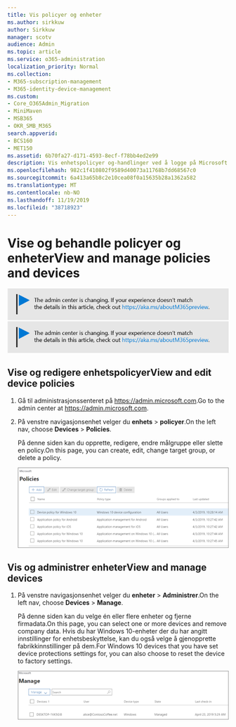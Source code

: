 ```yaml
---
title: Vis policyer og enheter
ms.author: sirkkuw
author: Sirkkuw
manager: scotv
audience: Admin
ms.topic: article
ms.service: o365-administration
localization_priority: Normal
ms.collection:
- M365-subscription-management
- M365-identity-device-management
ms.custom:
- Core_O365Admin_Migration
- MiniMaven
- MSB365
- OKR_SMB_M365
search.appverid:
- BCS160
- MET150
ms.assetid: 6b70fa27-d171-4593-8ecf-f78bb4ed2e99
description: Vis enhetspolicyer og-handlinger ved å logge på Microsoft 365 Business med global administratorlegitimasjon.
ms.openlocfilehash: 982c1f410802f9589d40073a11768b7dd68567c0
ms.sourcegitcommit: 6a413a65b8c2e10cea08f0a15635b28a1362a582
ms.translationtype: MT
ms.contentlocale: nb-NO
ms.lasthandoff: 11/19/2019
ms.locfileid: "38718923"
---
```

# <a name="view-and-manage-policies-and-devices"></a><span data-ttu-id="5109f-103">Vise og behandle policyer og enheter</span><span class="sxs-lookup"><span data-stu-id="5109f-103">View and manage policies and devices</span></span>

<span data-ttu-id="5109f-104">[![Etikett for å gi deg beskjed om at administrasjonssenteret endres. Du finner mer informasjon på aka.ms/aboutM365preview.](media/m365admincenterchanging.png)](https://docs.microsoft.com/office365/admin/microsoft-365-admin-center-preview)</span><span class="sxs-lookup"><span data-stu-id="5109f-104">[![Label to let you know the admin center is changing and you can find more details at aka.ms/aboutM365preview.](media/m365admincenterchanging.png)](https://docs.microsoft.com/office365/admin/microsoft-365-admin-center-preview)</span></span>

## <a name="view-and-edit-device-policies"></a><span data-ttu-id="5109f-105">Vise og redigere enhetspolicyer</span><span class="sxs-lookup"><span data-stu-id="5109f-105">View and edit device policies</span></span>

1.  <span data-ttu-id="5109f-106">Gå til administrasjonssenteret på <a href="https://go.microsoft.com/fwlink/p/?linkid=837890" target="_blank">https://admin.microsoft.com</a>.</span><span class="sxs-lookup"><span data-stu-id="5109f-106">Go to the admin center at <a href="https://go.microsoft.com/fwlink/p/?linkid=837890" target="_blank">https://admin.microsoft.com</a>.</span></span>
2. <span data-ttu-id="5109f-107">På venstre navigasjonsenhet velger du **enhets** \> **policyer**.</span><span class="sxs-lookup"><span data-stu-id="5109f-107">On the left nav, choose **Devices** \> **Policies**.</span></span>

    <span data-ttu-id="5109f-108">På denne siden kan du opprette, redigere, endre målgruppe eller slette en policy.</span><span class="sxs-lookup"><span data-stu-id="5109f-108">On this page, you can create, edit, change target group, or delete a policy.</span></span>

    ![Screenshot of the Policies page](media/devicepolicies.png)
  
## <a name="view-and-manage-devices"></a><span data-ttu-id="5109f-110">Vis og administrer enheter</span><span class="sxs-lookup"><span data-stu-id="5109f-110">View and manage devices</span></span>

1. <span data-ttu-id="5109f-111">På venstre navigasjonsenhet velger du **enheter** \> **Administrer**.</span><span class="sxs-lookup"><span data-stu-id="5109f-111">On the left nav, choose **Devices** \> **Manage**.</span></span> 
    
    <span data-ttu-id="5109f-112">På denne siden kan du velge én eller flere enheter og fjerne firmadata.</span><span class="sxs-lookup"><span data-stu-id="5109f-112">On this page, you can select one or more devices and remove company data.</span></span> <span data-ttu-id="5109f-113">Hvis du har Windows 10-enheter der du har angitt innstillinger for enhetsbeskyttelse, kan du også velge å gjenopprette fabrikkinnstillinger på dem.</span><span class="sxs-lookup"><span data-stu-id="5109f-113">For Windows 10 devices that you have set device protections settings for, you can also choose to reset the device to factory settings.</span></span>
  
   ![Siden Administrer enheter](media/devicesmanage.png)

